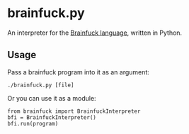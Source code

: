 # brainfuck.py

An interpreter for the [Brainfuck language](http://www.muppetlabs.com/~breadbox/bf/), written in Python.

## Usage
Pass a brainfuck program into it as an argument:

    ./brainfuck.py [file]

Or you can use it as a module:

    from brainfuck import BrainfuckInterpreter
    bfi = BrainfuckInterpreter()
    bfi.run(program)
